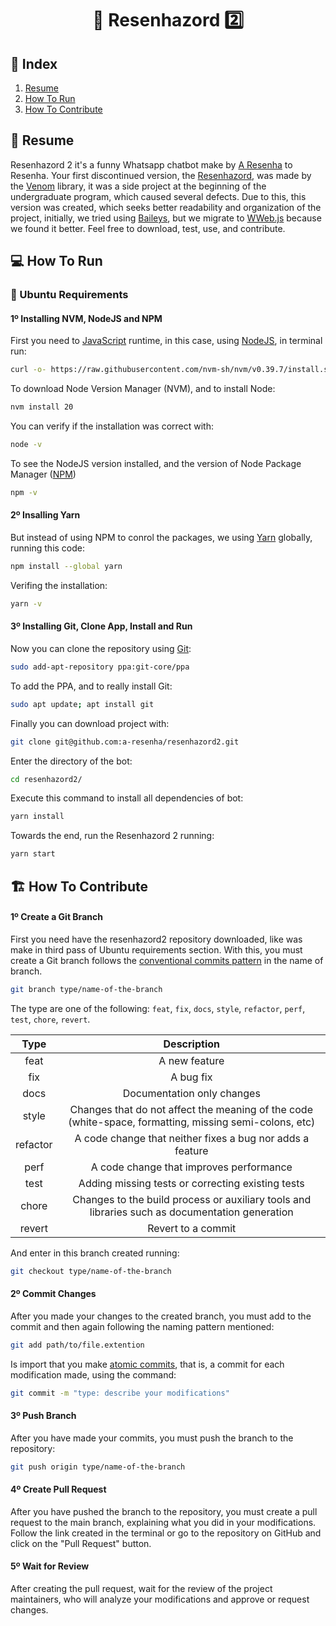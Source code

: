 <h1 align="center"><b>🗿 Resenhazord 2️⃣</b></h1>

## 📑 Index

1. <a href="#resume">Resume</a>
2. <a href="#run">How To Run</a>
3. <a href="#contribute">How To Contribute</a>

## 📜 Resume <a id="resume"></a>

Resenhazord 2 it's a funny Whatsapp chatbot make by [A Resenha](https://github.com/a-resenha) to Resenha. Your first discontinued version, the [Resenhazord](https://github.com/sandrosmarzaro/resenhazord-chatbot), was made by the [Venom](https://github.com/orkestral/venom) library, it was a side project at the beginning of the undergraduate program, which caused several defects. Due to this, this version was created, which seeks better readability and organization of the project, initially, we tried using [Baileys](https://github.com/WhiskeySockets/Baileys), but we migrate to [WWeb.js](https://github.com/pedroslopez/whatsapp-web.js) because we found it better. Feel free to download, test, use, and contribute.

## 💻 How To Run <a id="run"></a>

### 🐧 Ubuntu Requirements

#### 1º Installing NVM, NodeJS and NPM
First you need to [JavaScript](https://developer.mozilla.org/en-US/docs/Web/JavaScript) runtime, in this case, using [NodeJS](https://nodejs.org/en), in terminal run:
```bash
curl -o- https://raw.githubusercontent.com/nvm-sh/nvm/v0.39.7/install.sh | bash
```
To download Node Version Manager (NVM), and to install Node:
```bash
nvm install 20
```
You can verify if the installation was correct with:
```bash
node -v
```
To see the NodeJS version installed, and the version of Node Package Manager ([NPM](https://www.npmjs.com/))
```bash
npm -v
```
#### 2º Insalling Yarn
But instead of using NPM to conrol the packages, we using [Yarn](https://yarnpkg.com/) globally, running this code:
```bash
npm install --global yarn
```
Verifing the installation:
```bash
yarn -v
```

#### 3º Installing Git, Clone App, Install and Run

Now you can clone the repository using [Git](https://git-scm.com/):
```bash
sudo add-apt-repository ppa:git-core/ppa
```
To add the PPA, and to really install Git:
```bash
sudo apt update; apt install git
```
Finally you can download project with:
```bash
git clone git@github.com:a-resenha/resenhazord2.git
```
Enter the directory of the bot:
```bash
cd resenhazord2/
```
Execute this command to install all dependencies of bot:
```bash
yarn install
```
Towards the end, run the Resenhazord 2 running:
```bash
yarn start
```

## 🏗️ How To Contribute <a id="contribute"></a>
#### 1º Create a Git Branch
First you need have the resenhazord2 repository downloaded, like was make in third pass of Ubuntu requirements section. With this, you must create a Git branch follows the [conventional commits pattern](https://medium.com/linkapi-solutions/conventional-commits-pattern-3778d1a1e657) in the name of branch.

```bash
git branch type/name-of-the-branch
```

The type are one of the following: `feat`, `fix`, `docs`, `style`, `refactor`, `perf`, `test`, `chore`, `revert`.
<!-- faça uma tabela centralizada com cabeçalhos de tipo e descrição para cada tipo da convenção-->

| Type | Description |
|:----:|:-----------:|
| feat | A new feature |
| fix | A bug fix |
| docs | Documentation only changes |
| style | Changes that do not affect the meaning of the code (white-space, formatting, missing semi-colons, etc) |
| refactor | A code change that neither fixes a bug nor adds a feature |
| perf | A code change that improves performance |
| test | Adding missing tests or correcting existing tests |
| chore | Changes to the build process or auxiliary tools and libraries such as documentation generation |
| revert | Revert to a commit |

And enter in this branch created running:

```bash
git checkout type/name-of-the-branch
```

#### 2º Commit Changes
After you made your changes to the created branch, you must add to the commit and then again following the naming pattern mentioned:

```bash
git add path/to/file.extention
```
Is import that you make [atomic commits](https://community.revelo.com.br/commits-atomicos-o-que-sao/), that is, a commit for each modification made, using the command:

```bash
git commit -m "type: describe your modifications"
```

#### 3º Push Branch
After you have made your commits, you must push the branch to the repository:

```bash
git push origin type/name-of-the-branch
```

#### 4º Create Pull Request
After you have pushed the branch to the repository, you must create a pull request to the main branch, explaining what you did in your modifications.
Follow the link created in the terminal or go to the repository on GitHub and click on the "Pull Request" button.

#### 5º Wait for Review
After creating the pull request, wait for the review of the project maintainers, who will analyze your modifications and approve or request changes.

